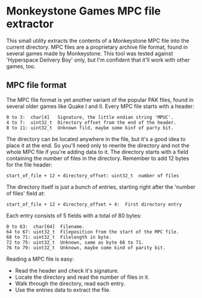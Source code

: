 Monkeystone Games MPC file extractor
====================================
This small utility extracts the contents of a Monkeystone MPC file into
the current directory. MPC files are a proprietary archive file format,
found in several games made by Monkeystone. This tool was tested against
'Hyperspace Deilvery Boy' only, but I'm confident that it'll work with
other games, too.

MPC file format
---------------
The MPC file format is yet another variant of the popular PAK files,
found in several older games like Quake I and II. Every MPC file starts
 with a header:
 
    0 to 3:  char[4]   Signature, the little endian string 'MPUC'.
    4 to 7:  uint32_t  Directory offset from the end of the header.
    8 to 11: uint32_t  Unknown fild, maybe some kinf of party bit.

The directory can be located anywhere in the file, but it's a good idea
to place it at the end. So you'll need only to rewrite the directory and
not the whole MPC file if you're adding data to it. The directory starts
with a field containing the number of files in the directory. Remember
to add 12 bytes for the file header:

    start_of_file + 12 + directory_offset: uint32_t  number of files

The directory itself is just a bunch of entries, starting right after
the 'number of files' field at:

    start_of_file + 12 + directory_offset + 4:  First directory entry

Each entry consists of 5 fields with a total of 80 bytes:

    0 to 63:  char[64]  Filename.
    64 to 67: uint32_t  Fileposition from the start of the MPC file.
    68 to 71: uint32_t  Filelength in byte.
    72 to 75: uint32_t  Unknown, same as byte 68 to 71.
    76 to 79: uint32_t  Unknown, maybe some kind of parity bit.

Reading a MPC file is easy:
* Read the header and check it's signature.
* Locate the directory and read the number of files in it.
* Walk through the directory, read each entry.
* Use the entries data to extract the file.
